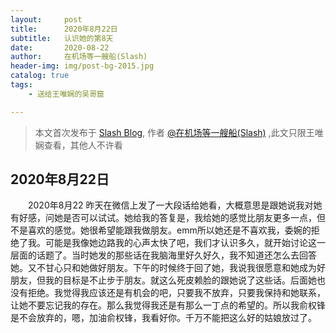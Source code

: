 ```yaml
---
layout:     post
title:      2020年8月22日
subtitle:   认识她的第8天
date:       2020-08-22
author:     在机场等一艘船(Slash)
header-img: img/post-bg-2015.jpg
catalog: true
tags:
    - 送给王唯娴的吴哥窟

---
```


> 本文首次发布于 [Slash Blog](http://yuquanfeng.github.io), 作者 [@在机场等一艘船(Slash)](http://github.com/yuquanfeng) ,此文只限王唯娴查看，其他人不许看

## 2020年8月22日

<p style="text-indent:2em">2020年8月22
昨天在微信上发了一大段话给她看，大概意思是跟她说我对她有好感，问她是否可以试试。她给我的答复是，我给她的感觉比朋友更多一点，但不是喜欢的感觉。她很希望能跟我做朋友。emm所以她还是不喜欢我，委婉的拒绝了我。可能是我像她边路我的心声太快了吧，我们才认识多久，就开始讨论这一层面的话题了。当时她发的那些话在我脑海里好久好久，我不知道还怎么去回答她。又不甘心只和她做好朋友。下午的时候终于回了她，我说我很愿意和她成为好朋友，但我的目标是不止步于朋友。就这么死皮赖脸的跟她说了这些话。后面她也没有拒绝。我觉得我应该还是有机会的吧，只要我不放弃，只要我保持和她联系，让她不要忘记我的存在。那么我觉得我还是有那么一丁点的希望的。所以我俞权锋是不会放弃的，嗯，加油俞权锋，我看好你。千万不能把这么好的姑娘放过了。</p>